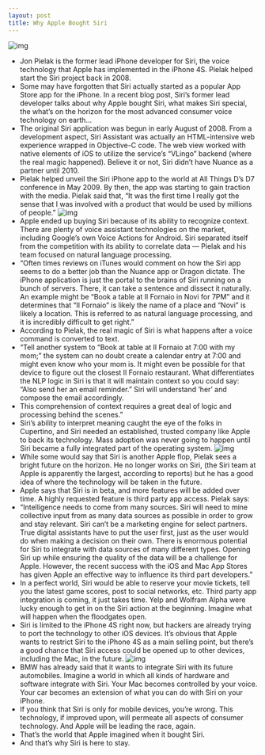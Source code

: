 ```yaml
---
layout: post
title: Why Apple Bought Siri
---
```

![img](http://media.idownloadblog.com/wp-content/uploads/2011/10/siri_hero.jpg)
* Jon Pielak is the former lead iPhone developer for Siri, the voice technology that Apple has implemented in the iPhone 4S. Pielak helped start the Siri project back in 2008.
* Some may have forgotten that Siri actually started as a popular App Store app for the iPhone. In a recent blog post, Siri’s former lead developer talks about why Apple bought Siri, what makes Siri special, the what’s on the horizon for the most advanced consumer voice technology on earth…
* The original Siri application was begun in early August of 2008. From a development aspect, Siri Assistant was actually an HTML-intensive web experience wrapped in Objective-C code. The web view worked with native elements of iOS to utilize the service’s “VLingo” backend (where the real magic happened). Believe it or not, Siri didn’t have Nuance as a partner until 2010.
* Pielak helped unveil the Siri iPhone app to the world at All Things D’s D7 conference in May 2009. By then, the app was starting to gain traction with the media. Pielak said that, “It was the first time I really got the sense that I was involved with a product that would be used by millions of people.”
![img](http://media.idownloadblog.com/wp-content/uploads/2011/03/Siri-Screenshots-e1301414825678.png)
* Apple ended up buying Siri because of its ability to recognize context. There are plenty of voice assistant technologies on the market, including Google’s own Voice Actions for Android. Siri separated itself from the competition with its ability to correlate data — Pielak and his team focused on natural language processing.
* “Often times reviews on iTunes would comment on how the Siri app seems to do a better job than the Nuance app or Dragon dictate. The iPhone application is just the portal to the brains of Siri running on a bunch of servers. There, it can take a sentence and dissect it naturally. An example might be “Book a table at Il Fornaio in Novi for 7PM” and it determines that “Il Fornaio” is likely the name of a place and “Novi” is likely a location. This is referred to as natural language processing, and it is incredibly difficult to get right.”
* According to Pielak, the real magic of Siri is what happens after a voice command is converted to text.
* “Tell another system to “Book at table at Il Fornaio at 7:00 with my mom;” the system can no doubt create a calendar entry at 7:00 and might even know who your mom is. It might even be possible for that device to figure out the closest Il Fornaio restaurant. What differentiates the NLP logic in Siri is that it will maintain context so you could say: “Also send her an email reminder.” Siri will understand ‘her’ and compose the email accordingly.
* This comprehension of context requires a great deal of logic and processing behind the scenes.”
* Siri’s ability to interpret meaning caught the eye of the folks in Cupertino, and Siri needed an established, trusted company like Apple to back its technology. Mass adoption was never going to happen until Siri became a fully integrated part of the operating system.
![img](http://media.idownloadblog.com/wp-content/uploads/2011/10/Siri1.jpg)
* While some would say that Siri is another Apple flop, Pielak sees a bright future on the horizon. He no longer works on Siri, (the Siri team at Apple is apparently the largest, according to reports) but he has a good idea of where the technology will be taken in the future.
* Apple says that Siri is in beta, and more features will be added over time. A highly requested feature is third party app access. Pielak says:
* “Intelligence needs to come from many sources. Siri will need to mine collective input from as many data sources as possible in order to grow and stay relevant. Siri can’t be a marketing engine for select partners. True digital assistants have to put the user first, just as the user would do when making a decision on their own. There is enormous potential for Siri to integrate with data sources of many different types. Opening Siri up while ensuring the quality of the data will be a challenge for Apple. However, the recent success with the iOS and Mac App Stores has given Apple an effective way to influence its third part developers.”
* In a perfect world, Siri would be able to reserve your movie tickets, tell you the latest game scores, post to social networks, etc. Third party app integration is coming, it just takes time. Yelp and Wolfram Alpha were lucky enough to get in on the Siri action at the beginning. Imagine what will happen when the floodgates open.
* Siri is limited to the iPhone 4S right now, but hackers are already trying to port the technology to other iOS devices. It’s obvious that Apple wants to restrict Siri to the iPhone 4S as a main selling point, but there’s a good chance that Siri access could be opened up to other devices, including the Mac, in the future.
![img](http://media.idownloadblog.com/wp-content/uploads/2011/10/siri-logo.png)
* BMW has already said that it wants to integrate Siri with its future automobiles. Imagine a world in which all kinds of hardware and software integrate with Siri. Your Mac becomes controlled by your voice. Your car becomes an extension of what you can do with Siri on your iPhone.
* If you think that Siri is only for mobile devices, you’re wrong. This technology, if improved upon, will permeate all aspects of consumer technology. And Apple will be leading the race, again.
* That’s the world that Apple imagined when it bought Siri.
* And that’s why Siri is here to stay.

